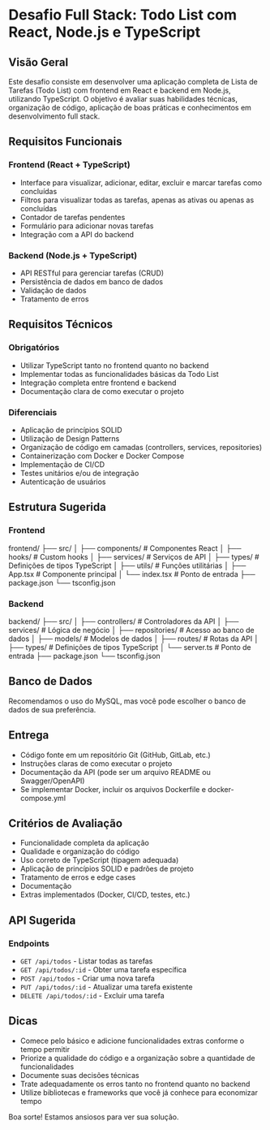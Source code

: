 # Desafio Full Stack: Todo List com React, Node.js e TypeScript

## Visão Geral

Este desafio consiste em desenvolver uma aplicação completa de Lista de Tarefas (Todo List) com frontend em React e backend em Node.js, utilizando TypeScript. O objetivo é avaliar suas habilidades técnicas, organização de código, aplicação de boas práticas e conhecimentos em desenvolvimento full stack.


## Requisitos Funcionais

### Frontend (React + TypeScript)
- Interface para visualizar, adicionar, editar, excluir e marcar tarefas como concluídas
- Filtros para visualizar todas as tarefas, apenas as ativas ou apenas as concluídas
- Contador de tarefas pendentes
- Formulário para adicionar novas tarefas
- Integração com a API do backend

### Backend (Node.js + TypeScript)
- API RESTful para gerenciar tarefas (CRUD)
- Persistência de dados em banco de dados
- Validação de dados
- Tratamento de erros

## Requisitos Técnicos

### Obrigatórios
- Utilizar TypeScript tanto no frontend quanto no backend
- Implementar todas as funcionalidades básicas da Todo List
- Integração completa entre frontend e backend
- Documentação clara de como executar o projeto

### Diferenciais
- Aplicação de princípios SOLID
- Utilização de Design Patterns
- Organização de código em camadas (controllers, services, repositories)
- Containerização com Docker e Docker Compose
- Implementação de CI/CD
- Testes unitários e/ou de integração
- Autenticação de usuários

## Estrutura Sugerida

### Frontend

frontend/
├── src/
│ ├── components/ # Componentes React
│ ├── hooks/ # Custom hooks
│ ├── services/ # Serviços de API
│ ├── types/ # Definições de tipos TypeScript
│ ├── utils/ # Funções utilitárias
│ ├── App.tsx # Componente principal
│ └── index.tsx # Ponto de entrada
├── package.json
└── tsconfig.json

### Backend

backend/
├── src/
│ ├── controllers/ # Controladores da API
│ ├── services/ # Lógica de negócio
│ ├── repositories/ # Acesso ao banco de dados
│ ├── models/ # Modelos de dados
│ ├── routes/ # Rotas da API
│ ├── types/ # Definições de tipos TypeScript
│ └── server.ts # Ponto de entrada
├── package.json
└── tsconfig.json

## Banco de Dados

Recomendamos o uso do MySQL, mas você pode escolher o banco de dados de sua preferência. 

## Entrega

- Código fonte em um repositório Git (GitHub, GitLab, etc.)
- Instruções claras de como executar o projeto
- Documentação da API (pode ser um arquivo README ou Swagger/OpenAPI)
- Se implementar Docker, incluir os arquivos Dockerfile e docker-compose.yml

## Critérios de Avaliação

- Funcionalidade completa da aplicação
- Qualidade e organização do código
- Uso correto de TypeScript (tipagem adequada)
- Aplicação de princípios SOLID e padrões de projeto
- Tratamento de erros e edge cases
- Documentação
- Extras implementados (Docker, CI/CD, testes, etc.)

## API Sugerida

### Endpoints

- `GET /api/todos` - Listar todas as tarefas
- `GET /api/todos/:id` - Obter uma tarefa específica
- `POST /api/todos` - Criar uma nova tarefa
- `PUT /api/todos/:id` - Atualizar uma tarefa existente
- `DELETE /api/todos/:id` - Excluir uma tarefa

## Dicas

- Comece pelo básico e adicione funcionalidades extras conforme o tempo permitir
- Priorize a qualidade do código e a organização sobre a quantidade de funcionalidades
- Documente suas decisões técnicas
- Trate adequadamente os erros tanto no frontend quanto no backend
- Utilize bibliotecas e frameworks que você já conhece para economizar tempo

Boa sorte! Estamos ansiosos para ver sua solução.